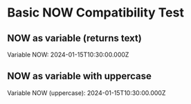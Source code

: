# Basic NOW Compatibility Test

## NOW as variable (returns text)
Variable NOW: 2024-01-15T10:30:00.000Z
## NOW as variable with uppercase
Variable NOW (uppercase): 2024-01-15T10:30:00.000Z